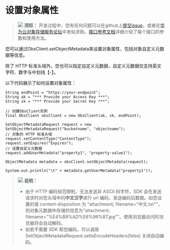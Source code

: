 # 设置对象属性<a name="obs_21_0806"></a>

>![](public_sys-resources/icon-notice.gif) **须知：** 
>开发过程中，您有任何问题可以在github上[提交issue](https://github.com/huaweicloud/huaweicloud-sdk-java-obs/issues)，或者在[华为云对象存储服务论坛](https://bbs.huaweicloud.com/forum/forum-620-1.html)中发帖求助。[接口参考文档](https://obssdk.obs.cn-north-1.myhuaweicloud.com/apidoc/cn/java/index.html)详细介绍了每个接口的参数和使用方法。

您可以通过ObsClient.setObjectMetadata来设置对象属性，包括对象自定义元数据等信息。

除了 HTTP 标准头域外，您也可以指定自定义元数据，自定义元数据仅支持英文字符、数字与中划线【-】。

以下代码展示了如何设置对象属性：

```
String endPoint = "https://your-endpoint";
String ak = "*** Provide your Access Key ***";
String sk = "*** Provide your Secret Key ***";

// 创建ObsClient实例
final ObsClient obsClient = new ObsClient(ak, sk, endPoint);

SetObjectMetadataRequest request = new SetObjectMetadataRequest("bucketname", "objectname");
// 对象的 HTTP 标准头域
request.setContentType("ContentType");
request.setExpires("Expires");
// 设置自定义元数据
request.addUserMetadata("property1", "property-value1");

ObjectMetadata metadata = obsClient.setObjectMetadata(request);

System.out.println("\t" + metadata.getUserMetadata("property1"));
```

>![](public_sys-resources/icon-note.gif) **说明：** 
>-   由于 HTTP 编码规范限制，无法发送非 ASCII 码字符，SDK 会在发送请求时对您头域中的**中文汉字**进行 url 编码，发送编码后数据。如您设置的值 content-disposition 为 ”attachment; filename="中文.txt"”，则对象元数据中存储的信息为”attachment; filename="%E4%B8%AD%E6%96%87.jpg"”。使用浏览器访问时浏览器将会自动解码。
>-   如若不需要 SDK 帮您编码，可以调用 SetObjectMetadataRequest.setIsEncodeHeaders\(false\) 关闭自动编码。

